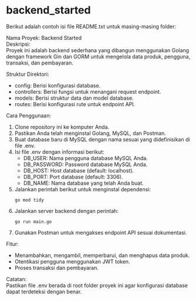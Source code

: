 # backend_started

Berikut adalah contoh isi file README.txt untuk masing-masing folder:

Nama Proyek: Backend Started  
Deskripsi:  
Proyek ini adalah backend sederhana yang dibangun menggunakan Golang dengan framework Gin dan GORM untuk mengelola data produk, pengguna, transaksi, dan pembayaran.  

Struktur Direktori:  
- config: Berisi konfigurasi database.  
- controllers: Berisi fungsi untuk menangani request endpoint.  
- models: Berisi struktur data dan model database.  
- routes: Berisi konfigurasi rute untuk endpoint API.  

Cara Penggunaan:  
1. Clone repository ini ke komputer Anda.  
2. Pastikan Anda telah menginstal Golang, MySQL, dan Postman.  
3. Buat database baru di MySQL dengan nama sesuai yang didefinisikan di file .env.  
4. Isi file .env dengan informasi berikut:  
   - DB_USER: Nama pengguna database MySQL Anda.  
   - DB_PASSWORD: Password database MySQL Anda.  
   - DB_HOST: Host database (default: localhost).  
   - DB_PORT: Port database (default: 3306).  
   - DB_NAME: Nama database yang telah Anda buat.  
5. Jalankan perintah berikut untuk menginstal dependensi:  
   ```
   go mod tidy
   ```  
6. Jalankan server backend dengan perintah:  
   ```
   go run main.go
   ```  
7. Gunakan Postman untuk mengakses endpoint API sesuai dokumentasi.  

Fitur:  
- Menambahkan, mengambil, memperbarui, dan menghapus data produk.  
- Otentikasi pengguna menggunakan JWT token.  
- Proses transaksi dan pembayaran.  

Catatan:  
Pastikan file .env berada di root folder proyek ini agar konfigurasi database dapat terdeteksi dengan benar.
